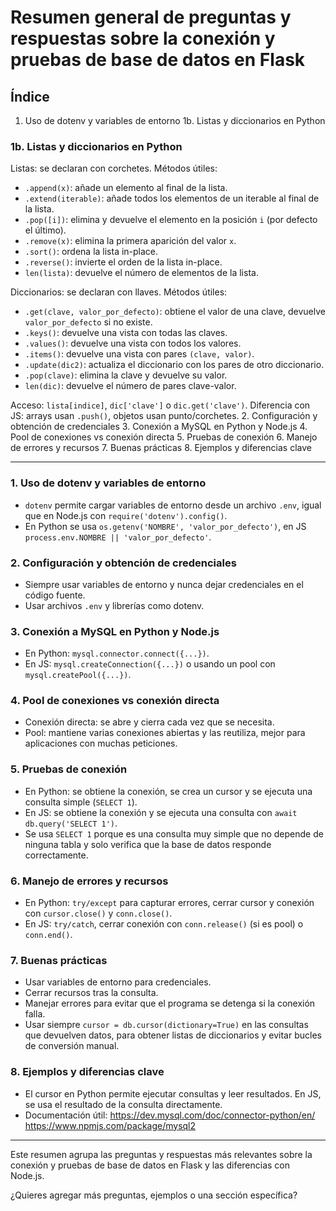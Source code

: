 # Resumen general de preguntas y respuestas sobre la conexión y pruebas de base de datos en Flask

## Índice
1. Uso de dotenv y variables de entorno
1b. Listas y diccionarios en Python
### 1b. Listas y diccionarios en Python
Listas: se declaran con corchetes. Métodos útiles:
  - `.append(x)`: añade un elemento al final de la lista.
  - `.extend(iterable)`: añade todos los elementos de un iterable al final de la lista.
  - `.pop([i])`: elimina y devuelve el elemento en la posición `i` (por defecto el último).
  - `.remove(x)`: elimina la primera aparición del valor `x`.
  - `.sort()`: ordena la lista in-place.
  - `.reverse()`: invierte el orden de la lista in-place.
  - `len(lista)`: devuelve el número de elementos de la lista.

Diccionarios: se declaran con llaves. Métodos útiles:
  - `.get(clave, valor_por_defecto)`: obtiene el valor de una clave, devuelve `valor_por_defecto` si no existe.
  - `.keys()`: devuelve una vista con todas las claves.
  - `.values()`: devuelve una vista con todos los valores.
  - `.items()`: devuelve una vista con pares `(clave, valor)`.
  - `.update(dic2)`: actualiza el diccionario con los pares de otro diccionario.
  - `.pop(clave)`: elimina la clave y devuelve su valor.
  - `len(dic)`: devuelve el número de pares clave-valor.

Acceso: `lista[indice]`, `dic['clave']` o `dic.get('clave')`.
Diferencia con JS: arrays usan `.push()`, objetos usan punto/corchetes.
2. Configuración y obtención de credenciales
3. Conexión a MySQL en Python y Node.js
4. Pool de conexiones vs conexión directa
5. Pruebas de conexión
6. Manejo de errores y recursos
7. Buenas prácticas
8. Ejemplos y diferencias clave

---

### 1. Uso de dotenv y variables de entorno
- `dotenv` permite cargar variables de entorno desde un archivo `.env`, igual que en Node.js con `require('dotenv').config()`.
- En Python se usa `os.getenv('NOMBRE', 'valor_por_defecto')`, en JS `process.env.NOMBRE || 'valor_por_defecto'`.

### 2. Configuración y obtención de credenciales
- Siempre usar variables de entorno y nunca dejar credenciales en el código fuente.
- Usar archivos `.env` y librerías como dotenv.

### 3. Conexión a MySQL en Python y Node.js
- En Python: `mysql.connector.connect({...})`.
- En JS: `mysql.createConnection({...})` o usando un pool con `mysql.createPool({...})`.

### 4. Pool de conexiones vs conexión directa
- Conexión directa: se abre y cierra cada vez que se necesita.
- Pool: mantiene varias conexiones abiertas y las reutiliza, mejor para aplicaciones con muchas peticiones.

### 5. Pruebas de conexión
- En Python: se obtiene la conexión, se crea un cursor y se ejecuta una consulta simple (`SELECT 1`).
- En JS: se obtiene la conexión y se ejecuta una consulta con `await db.query('SELECT 1')`.
- Se usa `SELECT 1` porque es una consulta muy simple que no depende de ninguna tabla y solo verifica que la base de datos responde correctamente.

### 6. Manejo de errores y recursos
- En Python: `try/except` para capturar errores, cerrar cursor y conexión con `cursor.close()` y `conn.close()`.
- En JS: `try/catch`, cerrar conexión con `conn.release()` (si es pool) o `conn.end()`.

### 7. Buenas prácticas
- Usar variables de entorno para credenciales.
- Cerrar recursos tras la consulta.
- Manejar errores para evitar que el programa se detenga si la conexión falla.
 - Usar siempre `cursor = db.cursor(dictionary=True)` en las consultas que devuelven datos, para obtener listas de diccionarios y evitar bucles de conversión manual.

### 8. Ejemplos y diferencias clave
- El cursor en Python permite ejecutar consultas y leer resultados. En JS, se usa el resultado de la consulta directamente.
- Documentación útil: https://dev.mysql.com/doc/connector-python/en/ https://www.npmjs.com/package/mysql2

---

Este resumen agrupa las preguntas y respuestas más relevantes sobre la conexión y pruebas de base de datos en Flask y las diferencias con Node.js.

¿Quieres agregar más preguntas, ejemplos o una sección específica?

